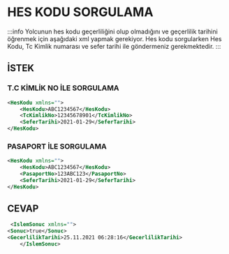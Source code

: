 # HES KODU SORGULAMA
:::info
Yolcunun hes kodu geçerliliğini olup olmadığını ve geçerlilik tarihini öğrenmek için aşağıdaki xml yapmak gerekiyor.
Hes kodu sorgularken Hes Kodu, Tc Kimlik numarası ve sefer tarihi ile göndermeniz gerekmektedir. 
:::
## İSTEK
### T.C KİMLİK NO İLE SORGULAMA
```xml
<HesKodu xmlns=""> 
    <HesKodu>ABC1234567</HesKodu>
    <TcKimlikNo>12345678901</TcKimlikNo>
    <SeferTarihi>2021-01-29</SeferTarihi> 
</HesKodu>
```
### PASAPORT İLE SORGULAMA
```xml
<HesKodu xmlns=""> 
    <HesKodu>ABC1234567</HesKodu>
    <PasaportNo>123ABC123</PasaportNo>
    <SeferTarihi>2021-01-29</SeferTarihi> 
</HesKodu>
```
## CEVAP
```xml
 <IslemSonuc xmlns="">	
<Sonuc>true</Sonuc>
<GecerlilikTarihi>25.11.2021 06:28:16</GecerlilikTarihi>
    </IslemSonuc>
```